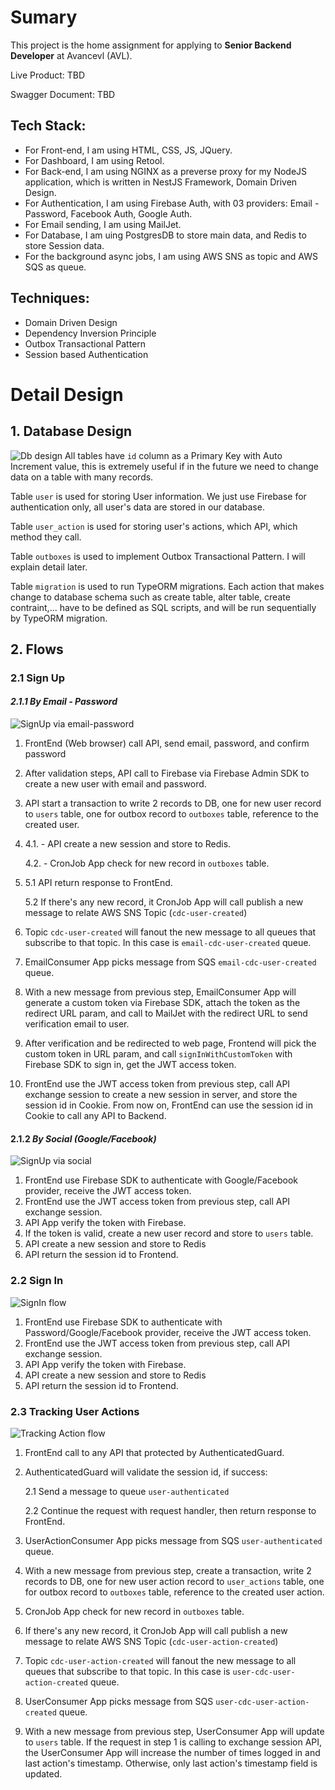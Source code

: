 # Sumary

This project is the home assignment for applying to **Senior Backend Developer** at Avancevl (AVL).

Live Product: TBD

Swagger Document: TBD

## Tech Stack:

- For Front-end, I am using HTML, CSS, JS, JQuery.
- For Dashboard, I am using Retool.
- For Back-end, I am using NGINX as a preverse proxy for my NodeJS application, which is written in NestJS Framework, Domain Driven Design.
- For Authentication, I am using Firebase Auth, with 03 providers: Email - Password, Facebook Auth, Google Auth.
- For Email sending, I am using MailJet.
- For Database, I am uing PostgresDB to store main data, and Redis to store Session data.
- For the background async jobs, I am using AWS SNS as topic and AWS SQS as queue.

## Techniques:

- Domain Driven Design
- Dependency Inversion Principle
- Outbox Transactional Pattern
- Session based Authentication

# Detail Design

## 1. Database Design

![Db design](db_design.png 'DB Design')
All tables have `id` column as a Primary Key with Auto Increment value, this is extremely useful if in the future we need to change data on a table with many records.

Table `user` is used for storing User information. We just use Firebase for authentication only, all user's data are stored in our database.

Table `user_action` is used for storing user's actions, which API, which method they call.

Table `outboxes` is used to implement Outbox Transactional Pattern. I will explain detail later.

Table `migration` is used to run TypeORM migrations. Each action that makes change to database schema such as create table, alter table, create contraint,... have to be defined as SQL scripts, and will be run sequentially by TypeORM migration.

## **2. Flows**

### **2.1 Sign Up**

#### **_2.1.1 By Email - Password_**

![SignUp via email-password](email-signup-flow.png 'Email Sign Up Flow')

1. FrontEnd (Web browser) call API, send email, password, and confirm password
2. After validation steps, API call to Firebase via Firebase Admin SDK to create a new user with email and password.
3. API start a transaction to write 2 records to DB, one for new user record to `users` table, one for outbox record to `outboxes` table, reference to the created user.
4. 4.1. - API create a new session and store to Redis.

   4.2. - CronJob App check for new record in `outboxes` table.

5. 5.1 API return response to FrontEnd.

   5.2 If there's any new record, it CronJob App will call publish a new message to relate AWS SNS Topic (`cdc-user-created`)

6. Topic `cdc-user-created` will fanout the new message to all queues that subscribe to that topic. In this case is `email-cdc-user-created` queue.
7. EmailConsumer App picks message from SQS `email-cdc-user-created` queue.
8. With a new message from previous step, EmailConsumer App will generate a custom token via Firebase SDK, attach the token as the redirect URL param, and call to MailJet with the redirect URL to send verification email to user.
9. After verification and be redirected to web page, Frontend will pick the custom token in URL param, and call `signInWithCustomToken` with Firebase SDK to sign in, get the JWT access token.
10. FrontEnd use the JWT access token from previous step, call API exchange session to create a new session in server, and store the session id in Cookie. From now on, FrontEnd can use the session id in Cookie to call any API to Backend.

#### 2.1.2 **_By Social (Google/Facebook)_**

![SignUp via social](social-signup-flow.png 'Social Sign Up Flow')

1. FrontEnd use Firebase SDK to authenticate with Google/Facebook provider, receive the JWT access token.
2. FrontEnd use the JWT access token from previous step, call API exchange session.
3. API App verify the token with Firebase.
4. If the token is valid, create a new user record and store to `users` table.
5. API create a new session and store to Redis
6. API return the session id to Frontend.

### **2.2 Sign In**

![SignIn flow](signin-flow.png 'Sign In Flow')

1. FrontEnd use Firebase SDK to authenticate with Password/Google/Facebook provider, receive the JWT access token.
2. FrontEnd use the JWT access token from previous step, call API exchange session.
3. API App verify the token with Firebase.
4. API create a new session and store to Redis
5. API return the session id to Frontend.

### **2.3 Tracking User Actions**

![Tracking Action flow](tracking-actions-flow.png 'Tracking Action flow')

1. FrontEnd call to any API that protected by AuthenticatedGuard.
2. AuthenticatedGuard will validate the session id, if success:

   2.1 Send a message to queue `user-authenticated`

   2.2 Continue the request with request handler, then return response to FrontEnd.

3. UserActionConsumer App picks message from SQS `user-authenticated` queue.
4. With a new message from previous step, create a transaction, write 2 records to DB, one for new user action record to `user_actions` table, one for outbox record to `outboxes` table, reference to the created user action.
5. CronJob App check for new record in `outboxes` table.
6. If there's any new record, it CronJob App will call publish a new message to relate AWS SNS Topic (`cdc-user-action-created`)
7. Topic `cdc-user-action-created` will fanout the new message to all queues that subscribe to that topic. In this case is `user-cdc-user-action-created` queue.
8. UserConsumer App picks message from SQS `user-cdc-user-action-created` queue.
9. With a new message from previous step, UserConsumer App will update to `users` table. If the request in step 1 is calling to exchange session API, the UserConsumer App will increase the number of times logged in and last action's timestamp. Otherwise, only last action's timestamp field is updated.
